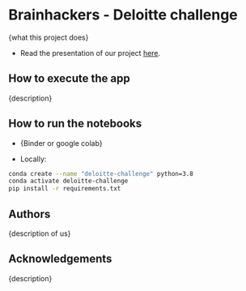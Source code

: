# Brainhackers - Deloitte challenge
{what this project does}

- Read the presentation of our project [here](https://docs.google.com/presentation/d/19n3YCCHYo_L5I6NWru_N_1UXOiQzOQu_ntFsj3xzPuE/edit#slide=id.ge12f623f95_0_45).


## How to execute the app
{description}

## How to run the notebooks
- {Binder or google colab}

- Locally:

```bash 
conda create --name "deloitte-challenge" python=3.8
conda activate deloitte-challenge
pip install -r requirements.txt
```

## Authors
{description of us}

## Acknowledgements
{description}